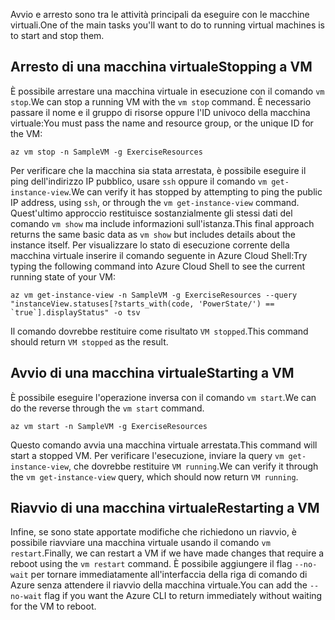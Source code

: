 <span data-ttu-id="8eada-101">Avvio e arresto sono tra le attività principali da eseguire con le macchine virtuali.</span><span class="sxs-lookup"><span data-stu-id="8eada-101">One of the main tasks you'll want to do to running virtual machines is to start and stop them.</span></span>

## <a name="stopping-a-vm"></a><span data-ttu-id="8eada-102">Arresto di una macchina virtuale</span><span class="sxs-lookup"><span data-stu-id="8eada-102">Stopping a VM</span></span>

<span data-ttu-id="8eada-103">È possibile arrestare una macchina virtuale in esecuzione con il comando `vm stop`.</span><span class="sxs-lookup"><span data-stu-id="8eada-103">We can stop a running VM with the `vm stop` command.</span></span> <span data-ttu-id="8eada-104">È necessario passare il nome e il gruppo di risorse oppure l'ID univoco della macchina virtuale:</span><span class="sxs-lookup"><span data-stu-id="8eada-104">You must pass the name and resource group, or the unique ID for the VM:</span></span>

```azurecli
az vm stop -n SampleVM -g ExerciseResources
```

<span data-ttu-id="8eada-105">Per verificare che la macchina sia stata arrestata, è possibile eseguire il ping dell'indirizzo IP pubblico, usare `ssh` oppure il comando `vm get-instance-view`.</span><span class="sxs-lookup"><span data-stu-id="8eada-105">We can verify it has stopped by attempting to ping the public IP address, using `ssh`, or through the `vm get-instance-view` command.</span></span> <span data-ttu-id="8eada-106">Quest'ultimo approccio restituisce sostanzialmente gli stessi dati del comando `vm show` ma include informazioni sull'istanza.</span><span class="sxs-lookup"><span data-stu-id="8eada-106">This final approach returns the same basic data as `vm show` but includes details about the instance itself.</span></span> <span data-ttu-id="8eada-107">Per visualizzare lo stato di esecuzione corrente della macchina virtuale inserire il comando seguente in Azure Cloud Shell:</span><span class="sxs-lookup"><span data-stu-id="8eada-107">Try typing the following command into Azure Cloud Shell to see the current running state of your VM:</span></span>

```azurecli
az vm get-instance-view -n SampleVM -g ExerciseResources --query "instanceView.statuses[?starts_with(code, 'PowerState/') == `true`].displayStatus" -o tsv
```

<span data-ttu-id="8eada-108">Il comando dovrebbe restituire come risultato `VM stopped`.</span><span class="sxs-lookup"><span data-stu-id="8eada-108">This command should return `VM stopped` as the result.</span></span>

## <a name="starting-a-vm"></a><span data-ttu-id="8eada-109">Avvio di una macchina virtuale</span><span class="sxs-lookup"><span data-stu-id="8eada-109">Starting a VM</span></span>

<span data-ttu-id="8eada-110">È possibile eseguire l'operazione inversa con il comando `vm start`.</span><span class="sxs-lookup"><span data-stu-id="8eada-110">We can do the reverse through the `vm start` command.</span></span>

```azurecli
az vm start -n SampleVM -g ExerciseResources
```

<span data-ttu-id="8eada-111">Questo comando avvia una macchina virtuale arrestata.</span><span class="sxs-lookup"><span data-stu-id="8eada-111">This command will start a stopped VM.</span></span> <span data-ttu-id="8eada-112">Per verificare l'esecuzione, inviare la query `vm get-instance-view`, che dovrebbe restituire `VM running`.</span><span class="sxs-lookup"><span data-stu-id="8eada-112">We can verify it through the `vm get-instance-view` query, which should now return `VM running`.</span></span>

## <a name="restarting-a-vm"></a><span data-ttu-id="8eada-113">Riavvio di una macchina virtuale</span><span class="sxs-lookup"><span data-stu-id="8eada-113">Restarting a VM</span></span>

<span data-ttu-id="8eada-114">Infine, se sono state apportate modifiche che richiedono un riavvio, è possibile riavviare una macchina virtuale usando il comando `vm restart`.</span><span class="sxs-lookup"><span data-stu-id="8eada-114">Finally, we can restart a VM if we have made changes that require a reboot using the `vm restart` command.</span></span> <span data-ttu-id="8eada-115">È possibile aggiungere il flag `--no-wait` per tornare immediatamente all'interfaccia della riga di comando di Azure senza attendere il riavvio della macchina virtuale.</span><span class="sxs-lookup"><span data-stu-id="8eada-115">You can add the `--no-wait` flag if you want the Azure CLI to return immediately without waiting for the VM to reboot.</span></span>

